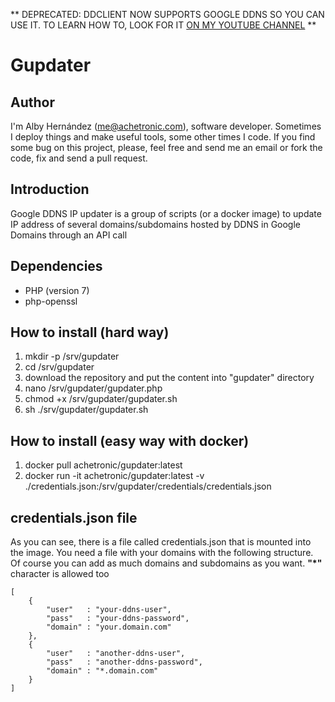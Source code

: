 ** DEPRECATED: DDCLIENT NOW SUPPORTS GOOGLE DDNS SO YOU CAN USE IT. TO LEARN HOW TO, LOOK FOR IT [ON MY YOUTUBE CHANNEL](http://youtube.com/achetronic) **


# Gupdater

## Author
I'm Alby Hernández (me@achetronic.com), software developer. Sometimes I deploy things and make 
useful tools, some other times I code. If you find some bug on this project, please, feel free 
and send me an email or fork the code, fix and send a pull request.

## Introduction 
Google DDNS IP updater is a group of scripts (or a docker image) to update IP address of several 
domains/subdomains hosted by DDNS in Google Domains through an API call

## Dependencies
* PHP (version 7)
* php-openssl

## How to install (hard way)
1.  mkdir -p /srv/gupdater
2.  cd /srv/gupdater
3.  download the repository and put the content into "gupdater" directory 
4.  nano /srv/gupdater/gupdater.php
5.  chmod +x /srv/gupdater/gupdater.sh
6.  sh ./srv/gupdater/gupdater.sh

## How to install (easy way with docker)
1.  docker pull achetronic/gupdater:latest
2.  docker run -it achetronic/gupdater:latest -v ./credentials.json:/srv/gupdater/credentials/credentials.json

## credentials.json file
As you can see, there is a file called credentials.json that is mounted into the image. You need a file with your domains with the following structure. Of course you can add as much domains and subdomains as you want. **"*"** character is allowed too
```
[
    {
        "user"   : "your-ddns-user",
        "pass"   : "your-ddns-password",
        "domain" : "your.domain.com"
    },
    {
        "user"   : "another-ddns-user",
        "pass"   : "another-ddns-password",
        "domain" : "*.domain.com"
    }
]

```
